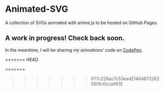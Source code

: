 # Animated-SVG
A collection of SVGs animated with anime.js to be hosted on GitHub Pages. 

## A work in progress! Check back soon.
In the meantime, I will be sharing my animations' code on [CodePen](https://codepen.io/Code-Nit-Whit).

<<<<<<< HEAD

=======
>>>>>>> 077c229ac7c53ead21464672262050fc0cca0615
